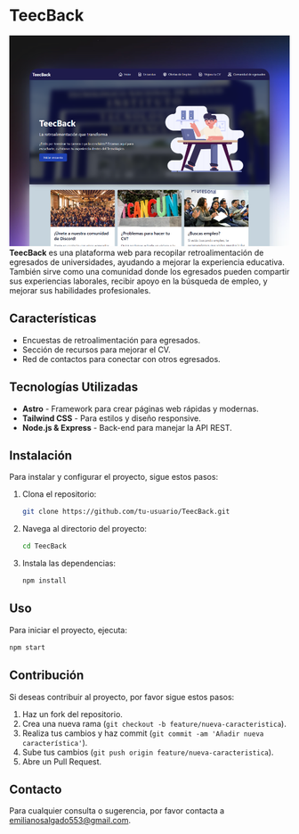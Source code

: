# TeecBack
![TeecBackMockUp](src/img/TeecBackMockup.png)
**TeecBack** es una plataforma web para recopilar retroalimentación de egresados de universidades, ayudando a mejorar la experiencia educativa. También sirve como una comunidad donde los egresados pueden compartir sus experiencias laborales, recibir apoyo en la búsqueda de empleo, y mejorar sus habilidades profesionales.

## Características
- Encuestas de retroalimentación para egresados.
- Sección de recursos para mejorar el CV.
- Red de contactos para conectar con otros egresados.

## Tecnologías Utilizadas
- **Astro** - Framework para crear páginas web rápidas y modernas.
- **Tailwind CSS** - Para estilos y diseño responsive.
- **Node.js & Express** - Back-end para manejar la API REST.

## Instalación
Para instalar y configurar el proyecto, sigue estos pasos:

1. Clona el repositorio:
    ```bash
    git clone https://github.com/tu-usuario/TeecBack.git
    ```
2. Navega al directorio del proyecto:
    ```bash
    cd TeecBack
    ```
3. Instala las dependencias:
    ```bash
    npm install
    ```

## Uso
Para iniciar el proyecto, ejecuta:
```bash
npm start
```

## Contribución
Si deseas contribuir al proyecto, por favor sigue estos pasos:

1. Haz un fork del repositorio.
2. Crea una nueva rama (`git checkout -b feature/nueva-caracteristica`).
3. Realiza tus cambios y haz commit (`git commit -am 'Añadir nueva característica'`).
4. Sube tus cambios (`git push origin feature/nueva-caracteristica`).
5. Abre un Pull Request.

## Contacto
Para cualquier consulta o sugerencia, por favor contacta a emilianosalgado553@gmail.com.